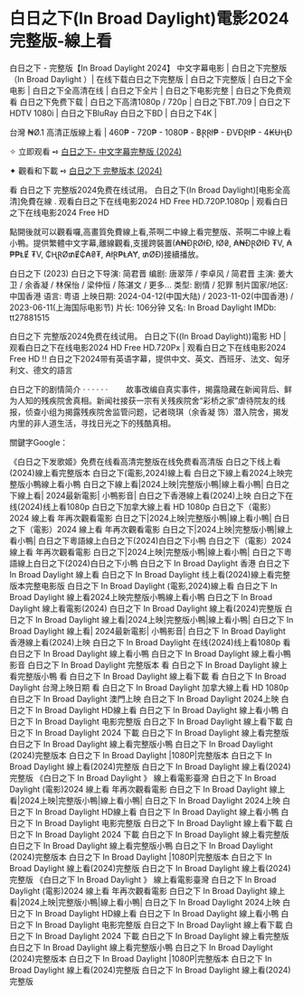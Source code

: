 <h1>白日之下(In Broad Daylight)電影2024完整版-線上看</h1>
白日之下 - 完整版【In Broad Daylight 2024】 中文字幕电影 | 白日之下完整版（In Broad Daylight ）| 在线下载白日之下完整版 | 白日之下完整版 | 白日之下全电影 | 白日之下全高清在线 | 白日之下全片 | 白日之下电影完整 | 白日之下免费观看 白日之下免费下载 | 白日之下高清1080p / 720p | 白日之下BT.709 | 白日之下HDTV 1080i | 白日之下BluRay 白日之下BD | 白日之下4K | 

台灣 ₦Ø.1 高清正版線上看 | 460₱ - 720₱ - 1080₱ - ฿ⱤⱤł₱ - ĐVĐⱤł₱ - 4₭ɄⱧĐ

✧ 立即观看 ➺ <a href="https://t.co/L77jap1z0z" target="_blank">白日之下- 中文字幕完整版 (2024)</a>

✦ 觀看和下載 ➺ <a href="https://t.co/L77jap1z0z" target="_blank">白日之下 完整版本 (2024)</a>

看 白日之下 完整版2024免费在线试用。 白日之下(In Broad Daylight)[电影全高清]免費在線 . 观看白日之下在线电影2024 HD Free HD.720P.1080p | 观看白日之下在线电影2024 Free HD

點開後就可以觀看囉,高畫質免費線上看,茶啊二中線上看完整版、茶啊二中線上看小鴨。提供繁體中文字幕,離線觀看,支援跨裝置(₳₦ĐⱤØłĐ, łØ₴, ₳₦ĐⱤØłĐ ₮V, ₳₱₱ⱠɆ ₮V, ₵ⱧⱤØ₥Ɇ₵₳₴₮, ₳łⱤ₱Ⱡ₳Ɏ, ₥ØĐ)接續播放。

白日之下 (2023)
白日之下导演: 简君晋
编剧: 唐翠萍 / 李卓风 / 简君晋
主演: 姜大卫 / 余香凝 / 林保怡 / 梁仲恒 / 陈湛文 / 更多...
类型: 剧情 / 犯罪
制片国家/地区: 中国香港
语言: 粤语
上映日期: 2024-04-12(中国大陆) / 2023-11-02(中国香港) / 2023-06-11(上海国际电影节)
片长: 106分钟
又名: In Broad Daylight
IMDb: tt27881515

白日之下 完整版2024免费在线试用。 白日之下((In Broad Daylight))電影 HD | 观看白日之下在线电影2024 HD Free HD.720Px | 观看白日之下在线电影2024 Free HD !! 白日之下2024带有英语字幕，提供中文、英文、西班牙、法文、匈牙利文、德文的語言

白日之下的剧情简介 · · · · · ·
　　故事改编自真实事件，揭露隐藏在新闻背后、鲜为人知的残疾院舍真相。新闻社接获一宗有关残疾院舍“彩桥之家”虐待院友的线报，侦查小组为揭露残疾院舍监管问题，记者晓琪（余香凝 饰）潜入院舍，揭发内里的非人道生活，寻找日光之下的残酷真相。

關鍵字Google：

《白日之下发歌姬》免费在线看高清完整版在线免费看高清版
白日之下线上看(2024)線上看完整版本
白日之下(電影,2024)線上看
白日之下線上看2024上映完整版小鴨線上看小鴨
白日之下線上看|2024上映|完整版小鴨|線上看小鴨|
白日之下線上看| 2024最新電影| 小鴨影音|
白日之下香港線上看(2024)上映
白日之下在线(2024)线上看1080p
白日之下加拿大線上看 HD 1080p
白日之下（電影）2024 線上看 年再次觀看電影
白日之下|2024上映|完整版小鴨|線上看小鴨|
白日之下（電影）2024 線上看 年再次觀看電影
白日之下|2024上映|完整版小鴨|線上看小鴨|
白日之下粵語線上白日之下(2024)白日之下小鴨
白日之下（電影）2024 線上看 年再次觀看電影
白日之下|2024上映|完整版小鴨|線上看小鴨|
白日之下粵語線上白日之下(2024)白日之下小鴨
白日之下 In Broad Daylight 香港
白日之下 In Broad Daylight 線上看
白日之下 In Broad Daylight 线上看(2024)線上看完整版本完整电影版
白日之下 In Broad Daylight (電影,2024)線上看
白日之下 In Broad Daylight 線上看2024上映完整版小鴨線上看小鴨
白日之下 In Broad Daylight 線上看電影(2024)
白日之下 In Broad Daylight 線上看(2024)完整版
白日之下 In Broad Daylight 線上看|2024上映|完整版小鴨|線上看小鴨|
白日之下 In Broad Daylight 線上看| 2024最新電影| 小鴨影音|
白日之下 In Broad Daylight 香港線上看(2024)上映
白日之下 In Broad Daylight 在线(2024)线上看1080p
看 白日之下 In Broad Daylight 線上看小鴨
白日之下 In Broad Daylight 線上看小鴨影音
白日之下 In Broad Daylight 完整版本
看 白日之下 In Broad Daylight 線上看完整版小鴨
看 白日之下 In Broad Daylight 線上看下載
看 白日之下 In Broad Daylight 台灣上映日期
看 白日之下 In Broad Daylight 加拿大線上看 HD 1080p
白日之下 In Broad Daylight 澳門上映
白日之下 In Broad Daylight 2024上映
白日之下 In Broad Daylight HD線上看
白日之下 In Broad Daylight 線上看小鴨
白日之下 In Broad Daylight 电影完整版
白日之下 In Broad Daylight 線上看下載
白日之下 In Broad Daylight 2024 下載
白日之下 In Broad Daylight 線上看完整版
白日之下 In Broad Daylight 線上看完整版小鴨
白日之下 In Broad Daylight (2024)完整版本
白日之下 In Broad Daylight |1080P|完整版本
白日之下 In Broad Daylight 線上看(2024)完整版
白日之下 In Broad Daylight 線上看(2024)完整版
《白日之下 In Broad Daylight 》 線上看電影臺灣
白日之下 In Broad Daylight (電影)2024 線上看 年再次觀看電影
白日之下 In Broad Daylight 線上看|2024上映|完整版小鴨|線上看小鴨|
白日之下 In Broad Daylight 2024上映
白日之下 In Broad Daylight HD線上看
白日之下 In Broad Daylight 線上看小鴨
白日之下 In Broad Daylight 电影完整版
白日之下 In Broad Daylight 線上看下載
白日之下 In Broad Daylight 2024 下載
白日之下 In Broad Daylight 線上看完整版
白日之下 In Broad Daylight 線上看完整版小鴨
白日之下 In Broad Daylight (2024)完整版本
白日之下 In Broad Daylight |1080P|完整版本
白日之下 In Broad Daylight 線上看(2024)完整版
白日之下 In Broad Daylight 線上看(2024)完整版
《白日之下 In Broad Daylight 》 線上看電影臺灣
白日之下 In Broad Daylight (電影)2024 線上看 年再次觀看電影
白日之下 In Broad Daylight 線上看|2024上映|完整版小鴨|線上看小鴨|
白日之下 In Broad Daylight 2024上映
白日之下 In Broad Daylight HD線上看
白日之下 In Broad Daylight 線上看小鴨
白日之下 In Broad Daylight 电影完整版
白日之下 In Broad Daylight 線上看下載
白日之下 In Broad Daylight 2024 下載
白日之下 In Broad Daylight 線上看完整版
白日之下 In Broad Daylight 線上看完整版小鴨
白日之下 In Broad Daylight (2024)完整版本
白日之下 In Broad Daylight |1080P|完整版本
白日之下 In Broad Daylight 線上看(2024)完整版
白日之下 In Broad Daylight 線上看(2024)完整版
